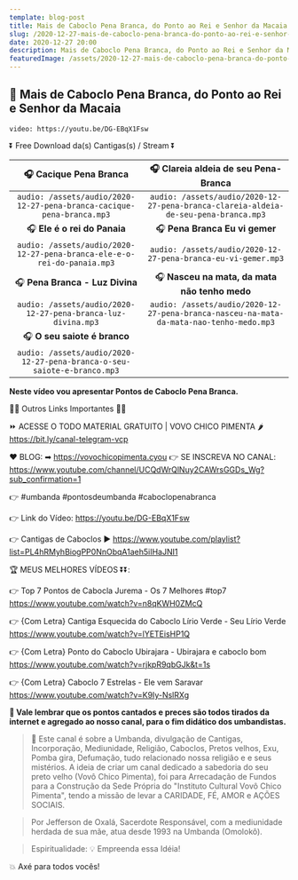 ```yaml
---
template: blog-post
title: Mais de Caboclo Pena Branca, do Ponto ao Rei e Senhor da Macaia
slug: /2020-12-27-mais-de-caboclo-pena-branca-do-ponto-ao-rei-e-senhor-da-macaia
date: 2020-12-27 20:00
description: Mais de Caboclo Pena Branca, do Ponto ao Rei e Senhor da Macaia
featuredImage: /assets/2020-12-27-mais-de-caboclo-pena-branca-do-ponto-ao-rei-e-senhor-da-macaia.jpg
---
```

## **👊 Mais de Caboclo Pena Branca, do Ponto ao Rei e Senhor da Macaia**

<!-- #1: Embed through web URL -->
`video: https://youtu.be/DG-EBqX1Fsw`

⏬ Free Download da(s) Cantigas(s) / Stream ⏬

|🎧 __Cacique Pena Branca__|🎧 __Clareia aldeia de seu Pena-Branca__|
| :---: | :---: |
|`audio: /assets/audio/2020-12-27-pena-branca-cacique-pena-branca.mp3`|`audio: /assets/audio/2020-12-27-pena-branca-clareia-aldeia-de-seu-pena-branca.mp3`|
|🎧 __Ele é o rei do Panaia__|🎧 __Pena Branca Eu vi gemer__|
|`audio: /assets/audio/2020-12-27-pena-branca-ele-e-o-rei-do-panaia.mp3`|`audio: /assets/audio/2020-12-27-pena-branca-eu-vi-gemer.mp3`|
|🎧 __Pena Branca - Luz Divina__|🎧 __Nasceu na mata, da mata não tenho medo__|
|`audio: /assets/audio/2020-12-27-pena-branca-luz-divina.mp3`|`audio: /assets/audio/2020-12-27-pena-branca-nasceu-na-mata-da-mata-nao-tenho-medo.mp3`|
|🎧 __O seu saiote é branco__||
|`audio: /assets/audio/2020-12-27-pena-branca-o-seu-saiote-e-branco.mp3`||


**Neste vídeo vou apresentar Pontos de Caboclo Pena Branca.**

🔽🔽 Outros Links Importantes 🔽🔽

⏩ ACESSE O TODO MATERIAL GRATUITO | VOVO CHICO PIMENTA 🌶
https://bit.ly/canal-telegram-vcp

❤ BLOG: ➡ https://vovochicopimenta.cyou
👉 SE INSCREVA NO CANAL: https://www.youtube.com/channel/UCQdWrQlNuy2CAWrsGGDs_Wg?sub_confirmation=1

👉 #umbanda #pontosdeumbanda #caboclopenabranca

👉 Link do Vídeo: 
https://youtu.be/DG-EBqX1Fsw

👉 Cantigas de Caboclos
▶ https://www.youtube.com/playlist?list=PL4hRMyhBiogPP0NnObqA1aeh5iIHaJNI1

🏆 MEUS MELHORES VÍDEOS ⏬⏬:

👉 Top 7 Pontos de Cabocla Jurema - Os 7 Melhores #top7
https://www.youtube.com/watch?v=n8qKWH0ZMcQ

👉 {Com Letra} Cantiga Esquecida do Caboclo Lírio Verde - Seu Lírio Verde
https://www.youtube.com/watch?v=lYETEisHP1Q

👉 {Com Letra} Ponto do Caboclo Ubirajara - Ubirajara e caboclo bom
https://www.youtube.com/watch?v=rjkpR9qbGJk&t=1s

👉 {Com Letra} Caboclo 7 Estrelas - Ele vem Saravar
https://www.youtube.com/watch?v=K9Iy-NslRXg

**🔴 Vale lembrar que os pontos cantados e preces são todos tirados da internet e agregado ao nosso canal, para o fim didático dos umbandistas.**

>🙏 Este canal é sobre a Umbanda, divulgação de Cantigas, Incorporação, Mediunidade, Religião, Caboclos, Pretos velhos, Exu, Pomba gira, Defumação, tudo relacionado nossa religião e  e seus mistérios.
A ideia de criar um canal dedicado a sabedoria do seu preto velho (Vovô Chico Pimenta), foi para Arrecadação de Fundos para a Construção da Sede Própria do "Instituto Cultural Vovô Chico Pimenta", tendo a missão de levar a CARIDADE, FÉ, AMOR e AÇÕES SOCIAIS.

>Por Jefferson de Oxalá, Sacerdote Responsável, com a mediunidade herdada de sua mãe, atua desde 1993 na Umbanda (Omolokô).

>Espiritualidade: 💡 Empreenda essa Idéia!

💥 Axé para todos vocês!